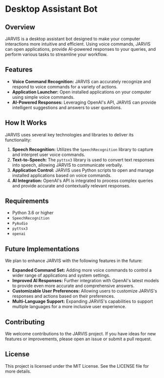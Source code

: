 # Desktop Assistant Bot

## Overview

JARVIS is a desktop assistant bot designed to make your computer interactions more intuitive and efficient. Using voice commands, JARVIS can open applications, provide AI-powered responses to your queries, and perform various tasks to streamline your workflow.

## Features

- **Voice Command Recognition:** JARVIS can accurately recognize and respond to voice commands for a variety of actions.
- **Application Launcher:** Open installed applications on your computer using simple voice commands.
- **AI-Powered Responses:** Leveraging OpenAI's API, JARVIS can provide intelligent suggestions and answers to user questions.

## How It Works

JARVIS uses several key technologies and libraries to deliver its functionality:

1. **Speech Recognition:** Utilizes the `SpeechRecognition` library to capture and interpret user voice commands.
2. **Text-to-Speech:** The `pyttsx3` library is used to convert text responses into speech, allowing JARVIS to communicate verbally.
3. **Application Control:** JARVIS uses Python scripts to open and manage installed applications based on voice commands.
4. **AI Integration:** OpenAI's API is integrated to process complex queries and provide accurate and contextually relevant responses.

## Requirements

- Python 3.6 or higher
- `SpeechRecognition`
- `PyAudio`
- `pyttsx3`
- `openai`

## Future Implementations

We plan to enhance JARVIS with the following features in the future:
- **Expanded Command Set:** Adding more voice commands to control a wider range of applications and system settings.
- **Improved AI Responses:** Further integration with OpenAI's latest models to provide even more accurate and comprehensive answers.
- **Customizable User Preferences:** Allowing users to customize JARVIS's responses and actions based on their preferences.
- **Multi-Language Support:** Expanding JARVIS's capabilities to support multiple languages for a more inclusive user experience.

## Contributing

We welcome contributions to the JARVIS project. If you have ideas for new features or improvements, please open an issue or submit a pull request.

## License

This project is licensed under the MIT License. See the LICENSE file for more details.
